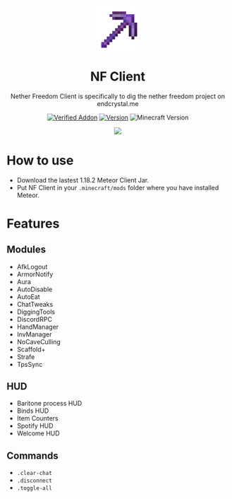 <div align="center">
  <!-- Logo and Title -->
  <img src="/src/main/resources/assets/netherfreedom/icon.png" alt="logo" width="20%"/>
  <h1>NF Client</h1>
  <p>Nether Freedom Client is specifically to dig the nether freedom project on endcrystal.me</p>

  <!-- Fancy badges -->
  <a href="https://anticope.ml/pages/MeteorAddons.html"><img src="https://img.shields.io/badge/Verified%20Addon-Not Yet :(-blueviolet" alt="Verified Addon"></a>
  <a href="https://github.com/RedCarlos26/higtools/releases"><img src="https://img.shields.io/badge/Version-v1.0-blueviolet" alt="Version"></a>
  <img src="https://img.shields.io/badge/Minecraft%20Version-1.18.2-blueviolet" alt="Minecraft Version">
</div>

<div align="center">
  <a href="https://discord.gg/u3XNcDZyrY "><img src="https://invidget.switchblade.xyz/u3XNcDZyrY "></a>
</div>

# How to use
- Download the lastest 1.18.2 Meteor Client Jar.
- Put NF Client in your `.minecraft/mods` folder where you have installed Meteor.

# Features
## Modules
- AfkLogout
- ArmorNotify
- Aura
- AutoDisable
- AutoEat
- ChatTweaks
- DiggingTools
- DiscordRPC
- HandManager
- InvManager
- NoCaveCulling
- Scaffold+
- Strafe
- TpsSync

## HUD
- Baritone process HUD
- Binds HUD
- Item Counters
- Spotify HUD
- Welcome HUD

## Commands
- `.clear-chat`
- `.disconnect`
- `.toggle-all`
